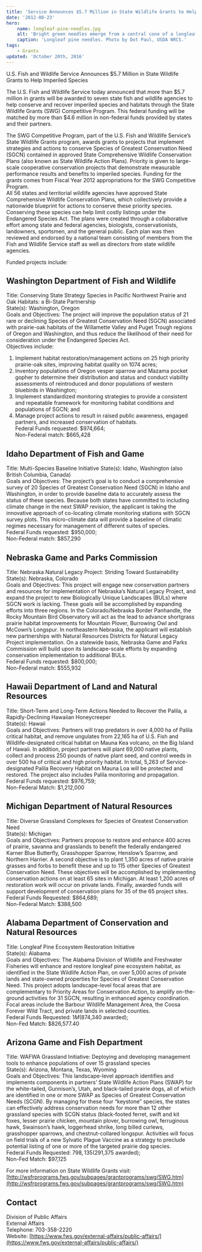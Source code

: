 ```yaml
---
title: 'Service Announces $5.7 Million in State Wildlife Grants to Help Imperiled Species'
date: '2012-08-23'
hero:
    name: longleaf-pine-needles.jpg
    alt: 'Bright green needles emerge from a central cone of a longleaf pine tree'
    caption: 'Longleaf pine needles. Photo by Dot Paul, USDA NRCS.'
tags:
    - Grants
updated: 'October 20th, 2016'
---
```


U.S. Fish and Wildlife Service Announces $5.7 Million in State Wildlife Grants to Help Imperiled Species  

The U.S. Fish and Wildlife Service today announced that more than $5.7 million in grants will be awarded to seven state fish and wildlife agencies to help conserve and recover imperiled species and habitats through the State Wildlife Grants (SWG) Competitive Program. This federal funding will be matched by more than $4.6 million in non-federal funds provided by states and their partners.  

The SWG Competitive Program, part of the U.S. Fish and Wildlife Service’s State Wildlife Grants program, awards grants to projects that implement strategies and actions to conserve Species of Greatest Conservation Need (SGCN) contained in approved State Comprehensive Wildlife Conservation Plans (also known as State Wildlife Action Plans). Priority is given to large-scale cooperative conservation projects that demonstrate measurable performance results and benefits to imperiled species. Funding for the grants comes from Fiscal Year 2012 appropriations for the SWG Competitive Program.  
All 56 states and territorial wildlife agencies have approved State Comprehensive Wildlife Conservation Plans, which collectively provide a nationwide blueprint for actions to conserve these priority species. Conserving these species can help limit costly listings under the Endangered Species Act. The plans were created through a collaborative effort among state and federal agencies, biologists, conservationists, landowners, sportsmen, and the general public. Each plan was then reviewed and endorsed by a national team consisting of members from the Fish and Wildlife Service staff as well as directors from state wildlife agencies.  

Funded projects include:  

## Washington Department of Fish and Wildlife  

Title: Conserving State Strategy Species in Pacific Northwest Prairie and Oak Habitats: a Bi-State Partnership  
State(s): Washington, Oregon  
Goals and Objectives: The project will improve the population status of 21 rare or declining Species of Greatest Conservation Need (SGCN) associated with prairie-oak habitats of the Willamette Valley and Puget Trough regions of Oregon and Washington, and thus reduce the likelihood of their need for consideration under the Endangered Species Act.  
Objectives include:  

  1. Implement habitat restoration/management actions on 25 high priority prairie-oak sites, improving habitat quality on 1074 acres;  
  2. Inventory populations of Oregon vesper sparrow and Mazama pocket gopher to determine their distribution and status and conduct viability assessments of reintroduced and donor populations of western bluebirds in Washington;  
  3. Implement standardized monitoring strategies to provide a consistent and repeatable framework for monitoring habitat conditions and populations of SGCN; and  
  4. Manage project actions to result in raised public awareness, engaged partners, and increased conservation of habitats.  
Federal Funds requested: $974,664;  
Non-Federal match: $665,428  

## Idaho Department of Fish and Game  

Title: Multi-Species Baseline Initiative State(s): Idaho, Washington (also British Columbia, Canada)  
Goals and Objectives: The project’s goal is to conduct a comprehensive survey of 20 Species of Greatest Conservation Need (SGCN) in Idaho and Washington, in order to provide baseline data to accurately assess the status of these species. Because both states have committed to including climate change in the next SWAP revision, the applicant is taking the innovative approach of co-locating climate monitoring stations with SGCN survey plots. This micro-climate data will provide a baseline of climatic regimes necessary for management of different suites of species.  
Federal Funds requested: $950,000;  
Non-Federal match: $857,290  

## Nebraska Game and Parks Commission  

Title: Nebraska Natural Legacy Project: Striding Toward Sustainability  
State(s): Nebraska, Colorado  
Goals and Objectives: This project will engage new conservation partners and resources for implementation of Nebraska’s Natural Legacy Project, and expand the project to new Biologically Unique Landscapes (BULs) where SGCN work is lacking. These goals will be accomplished by expanding efforts into three regions. In the Colorado/Nebraska Border Panhandle, the Rocky Mountain Bird Observatory will act as the lead to advance shortgrass prairie habitat improvements for Mountain Plover, Burrowing Owl and McCown’s Longspur. In northeastern Nebraska, the applicant will establish new partnerships with Natural Resources Districts for Natural Legacy Project implementation. On a statewide basis, Nebraska Game and Parks Commission will build upon its landscape-scale efforts by expanding conservation implementation to additional BULs.  
Federal Funds requested: $800,000;  
Non-Federal match: $555,932  

## Hawaii Department of Land and Natural Resources  

Title: Short-Term and Long-Term Actions Needed to Recover the Palila, a Rapidly-Declining Hawaiian Honeycreeper  
State(s): Hawaii  
Goals and Objectives: Partners will trap predators in over 4,000 ha of Palila critical habitat, and remove ungulates from 22,165 ha of U.S. Fish and Wildlife-designated critical habitat on Mauna Kea volcano, on the Big Island of Hawaii. In addition, project partners will plant 69,000 native plants, collect and process 250 pounds of native plant seed, and control weeds in over 500 ha of critical and high priority habitat. In total, 5,263 of Service-designated Palila Recovery Habitat on Mauna Loa will be protected and restored. The project also includes Palila monitoring and propagation.  
Federal Funds requested: $976,759;  
Non-Federal Match: $1,212,000  

## Michigan Department of Natural Resources  

Title: Diverse Grassland Complexes for Species of Greatest Conservation Need  
State(s): Michigan  
Goals and Objectives: Partners propose to restore and enhance 400 acres of prairie, savanna and grasslands to benefit the federally endangered Karner Blue Butterfly, Grasshopper Sparrow, Henslow’s Sparrow, and Northern Harrier. A second objective is to plant 1,350 acres of native prairie grasses and forbs to benefit these and up to 115 other Species of Greatest Conservation Need. These objectives will be accomplished by implementing conservation actions on at least 65 sites in Michigan. At least 1,200 acres of restoration work will occur on private lands. Finally, awarded funds will support development of conservation plans for 35 of the 65 project sites.  
Federal Funds Requested: $864,689;  
Non-Federal Match: $388,500  

## Alabama Department of Conservation and Natural Resources  

Title: Longleaf Pine Ecosystem Restoration Initiative  
State(s): Alabama  
Goals and Objectives: The Alabama Division of Wildlife and Freshwater Fisheries will enhance and restore longleaf pine ecosystem habitat, as identified in the State Wildlife Action Plan, on over 5,000 acres of private lands and state-owned properties for Species of Greatest Conservation Need. This project adopts landscape-level focal areas that are complementary to Priority Areas for Conservation Action, to amplify on-the-ground activities for 31 SGCN, resulting in enhanced agency coordination. Focal areas include the Barbour Wildlife Management Area, the Coosa Forever Wild Tract, and private lands in selected counties.  
Federal Funds Requested: $1M ($874,340 awarded);  
Non-Fed Match: $826,577.40  

## Arizona Game and Fish Department  

Title: WAFWA Grassland Initiative: Deploying and developing management tools to enhance populations of over 15 grassland species  
State(s): Arizona, Montana, Texas, Wyoming  
Goals and Objectives: This landscape-level approach identifies and implements components in partners’ State Wildlife Action Plans (SWAP) for the white-tailed, Gunnison’s, Utah, and black-tailed prairie dogs, all of which are identified in one or more SWAP as Species of Greatest Conservation Needs (SCGN). By managing for these four “keystone” species, the states can effectively address conservation needs for more than 12 other grassland species with SCGN status (black-footed ferret, swift and kit foxes, lesser prairie chicken, mountain plover, burrowing owl, ferruginous hawk, Swainson’s hawk, loggerhead shrike, long billed curlews, grasshopper sparrows, and chestnut-collared longspur. Activities will focus on field trials of a new Sylvatic Plague Vaccine as a strategy to preclude potential listing of one or more of the targeted prairie dog species.  
Federal Funds Requested: $798,135($291,375 awarded);  
Non-Fed Match: $97,125  

For more information on State Wildlife Grants visit: [http://wsfrprograms.fws.gov/subpages/grantprograms/swg/SWG.htm](http://wsfrprograms.fws.gov/subpages/grantprograms/swg/SWG.htm)

## Contact

Division of Public Affairs  
External Affairs  
Telephone: 703-358-2220  
Website: [https://www.fws.gov/external-affairs/public-affairs/](https://www.fws.gov/external-affairs/public-affairs/)
